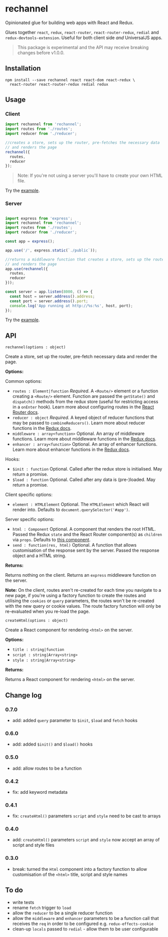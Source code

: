# rechannel

Opinionated glue for building web apps with React and Redux.

Glues together `react`, `redux`, `react-router`, `react-router-redux`, `redial` and `redux-devtools-extension`.
Useful for both client side _and_ UniversalJS apps.

> This package is experimental and the API may receive breaking changes before v1.0.0.

## Installation

    npm install --save rechannel react react-dom react-redux \
      react-router react-router-redux redial redux

## Usage

### Client

```javascript
import rechannel from 'rechannel';
import routes from './routes';
import reducer from './reducer';

//creates a store, sets up the router, pre-fetches the necessary data
// and renders the page
rechannel({
  routes,
  reducer
});

```

> Note: If you're not using a server you'll have to create your own HTML file.

Try the [example](https://github.com/jameslnewell/rechannel/tree/master/example/client.js).

### Server

```javascript

import express from 'express';
import rechannel from 'rechannel';
import routes from './routes';
import reducer from './reducer';

const app = express();

app.use('/', express.static(`./public`));

//returns a middleware function that creates a store, sets up the router, pre-fetches necessary data
// and renders the page
app.use(rechannel({
  routes,
  reducer
}));

const server = app.listen(8000, () => {
  const host = server.address().address;
  const port = server.address().port;
  console.log('App running at http://%s:%s', host, port);
});

```

Try the [example](https://github.com/jameslnewell/rechannel/tree/master/example/server.js).

## API

```
rechannel(options : object)
```

Create a store, set up the router, pre-fetch necessary data
and render the page.

**Options:**

Common options:

- `routes : Element|function` _Required_. A `<Route/>` element or a function creating a `<Route/>` element. Function are passed the `getState()` and `dispatch()` methods from the redux store (useful for restricting access in a `onEnter` hook). Learn more about configuring routes in the [React Router docs](https://github.com/reactjs/react-router/blob/master/docs/guides/RouteConfiguration.md).
- `reducer : object` _Required_. A keyed object of reducer functions that may be passed to `combineReducers()`. Learn more about reducer functions in the [Redux docs](http://redux.js.org/docs/Glossary.html#reducer).
- `middleware : array<function>` Optional. An array of middleware functions. Learn more about middleware functions in the [Redux docs](http://redux.js.org/docs/Glossary.html#middleware).
- `enhancer : array<function>` Optional. An array of enhancer functions. Learn more about enhancer functions in the [Redux docs](http://redux.js.org/docs/Glossary.html#store-enhancer).

Hooks:

- `$init : function`  Optional. Called after the redux store is initialised. May return a promise.
- `$load : function`  Optional. Called after any data is (pre-)loaded. May return a promise.

Client specific options:

- `element : HTMLElement` Optional. The `HTMLElement` which React will render into. Defaults to `document.querySelector('#app')`.

Server specific options:

- `html : Component` Optional. A component that renders the root HTML. Passed the Redux `state` and the React Router component(s) as `children` via `props`. Defaults to [this component](https://github.com/jameslnewell/rechannel/tree/master/lib/Html.js).
- `send : function(res, html)` Optional. A function that allows customisation of the response sent by the server. Passed the response object and a HTML string.

**Returns:**

Returns nothing on the client. Returns an `express` middleware function on the server.

**Note:** On the client, routes aren't re-created for each time you navigate to a new page, if you're using a factory function to create the routes and utilising the `cookies` or `query` parameters, 
the routes won't be re-created with the new query or cookie values. The route factory function will only be re-evaluated when you re-load the page.

```
createHtml(options : object)
```

Create a React component for rendering `<html>` on the server.

**Options:**

- `title : string|function`
- `script : string|Array<string>`
- `style : string|Array<string>`

**Returns:**

Returns a React component for rendering `<html>` on the server.

## Change log

### 0.7.0

- add: added `query` parameter to `$init`, `$load` and `fetch` hooks

### 0.6.0

- add: added `$init()` and `$load()` hooks

### 0.5.0

- add: allow routes to be a function

### 0.4.2

- fix: add keyword metadata

### 0.4.1

- fix: `createHtml()` parameters `script` and `style` need to be cast to arrays

### 0.4.0

- add: `createHtml()` parameters `script` and `style` now accept an array of script and style files

### 0.3.0

- break: turned the `Html` component into a factory function to allow customisation of the `<html>` title, script and style names

## To do

- write tests
- rename `fetch` trigger to `load`
- allow the `reducer` to be a single reducer function
- allow the `middleware` and `enhancer` parameters to be a function call that receives the `req` in order to be configured e.g. `redux-effects-cookie`
- clean-up `locals` passed to `redial` - allow them to be user configurable
